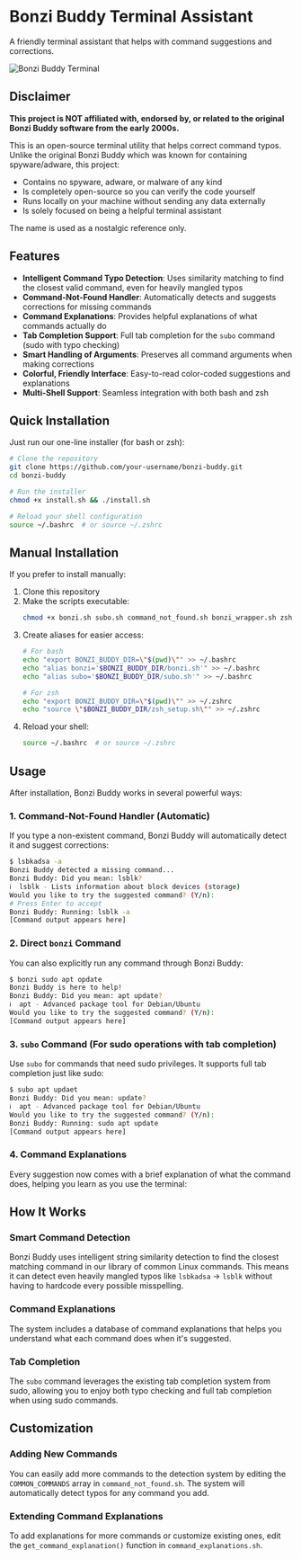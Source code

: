 # Bonzi Buddy Terminal Assistant

A friendly terminal assistant that helps with command suggestions and corrections.

![Bonzi Buddy Terminal](https://i.imgur.com/7qVZeMj.png)

## Disclaimer

**This project is NOT affiliated with, endorsed by, or related to the original Bonzi Buddy software from the early 2000s.**

This is an open-source terminal utility that helps correct command typos. Unlike the original Bonzi Buddy which was known for containing spyware/adware, this project:
- Contains no spyware, adware, or malware of any kind
- Is completely open-source so you can verify the code yourself
- Runs locally on your machine without sending any data externally
- Is solely focused on being a helpful terminal assistant

The name is used as a nostalgic reference only.

## Features

- **Intelligent Command Typo Detection**: Uses similarity matching to find the closest valid command, even for heavily mangled typos
- **Command-Not-Found Handler**: Automatically detects and suggests corrections for missing commands
- **Command Explanations**: Provides helpful explanations of what commands actually do
- **Tab Completion Support**: Full tab completion for the `subo` command (sudo with typo checking)
- **Smart Handling of Arguments**: Preserves all command arguments when making corrections
- **Colorful, Friendly Interface**: Easy-to-read color-coded suggestions and explanations
- **Multi-Shell Support**: Seamless integration with both bash and zsh

## Quick Installation

Just run our one-line installer (for bash or zsh):

```bash
# Clone the repository
git clone https://github.com/your-username/bonzi-buddy.git
cd bonzi-buddy

# Run the installer
chmod +x install.sh && ./install.sh

# Reload your shell configuration
source ~/.bashrc  # or source ~/.zshrc
```

## Manual Installation

If you prefer to install manually:

1. Clone this repository
2. Make the scripts executable:
   ```bash
   chmod +x bonzi.sh subo.sh command_not_found.sh bonzi_wrapper.sh zsh_setup.sh
   ```
3. Create aliases for easier access:
   ```bash
   # For bash
   echo "export BONZI_BUDDY_DIR=\"$(pwd)\"" >> ~/.bashrc
   echo "alias bonzi='$BONZI_BUDDY_DIR/bonzi.sh'" >> ~/.bashrc
   echo "alias subo='$BONZI_BUDDY_DIR/subo.sh'" >> ~/.bashrc
   
   # For zsh
   echo "export BONZI_BUDDY_DIR=\"$(pwd)\"" >> ~/.zshrc
   echo "source \"$BONZI_BUDDY_DIR/zsh_setup.sh\"" >> ~/.zshrc
   ```
4. Reload your shell:
   ```bash
   source ~/.bashrc  # or source ~/.zshrc
   ```

## Usage

After installation, Bonzi Buddy works in several powerful ways:

### 1. Command-Not-Found Handler (Automatic)

If you type a non-existent command, Bonzi Buddy will automatically detect it and suggest corrections:

```bash
$ lsbkadsa -a
Bonzi Buddy detected a missing command...
Bonzi Buddy: Did you mean: lsblk?
ℹ️  lsblk - Lists information about block devices (storage)
Would you like to try the suggested command? (Y/n): 
# Press Enter to accept
Bonzi Buddy: Running: lsblk -a
[Command output appears here]
```

### 2. Direct `bonzi` Command

You can also explicitly run any command through Bonzi Buddy:

```bash
$ bonzi sudo apt opdate
Bonzi Buddy is here to help!
Bonzi Buddy: Did you mean: apt update?
ℹ️  apt - Advanced package tool for Debian/Ubuntu
Would you like to try the suggested command? (Y/n): 
[Command output appears here]
```

### 3. `subo` Command (For sudo operations with tab completion)

Use `subo` for commands that need sudo privileges. It supports full tab completion just like sudo:

```bash
$ subo apt updaet
Bonzi Buddy: Did you mean: update?
ℹ️  apt - Advanced package tool for Debian/Ubuntu
Would you like to try the suggested command? (Y/n): 
Bonzi Buddy: Running: sudo apt update
[Command output appears here]
```

### 4. Command Explanations

Every suggestion now comes with a brief explanation of what the command does, helping you learn as you use the terminal:

## How It Works

### Smart Command Detection
Bonzi Buddy uses intelligent string similarity detection to find the closest matching command in our library of common Linux commands. This means it can detect even heavily mangled typos like `lsbkadsa` → `lsblk` without having to hardcode every possible misspelling.

### Command Explanations
The system includes a database of command explanations that helps you understand what each command does when it's suggested.

### Tab Completion
The `subo` command leverages the existing tab completion system from sudo, allowing you to enjoy both typo checking and full tab completion when using sudo commands.

## Customization

### Adding New Commands
You can easily add more commands to the detection system by editing the `COMMON_COMMANDS` array in `command_not_found.sh`. The system will automatically detect typos for any command you add.

### Extending Command Explanations
To add explanations for more commands or customize existing ones, edit the `get_command_explanation()` function in `command_explanations.sh`.
